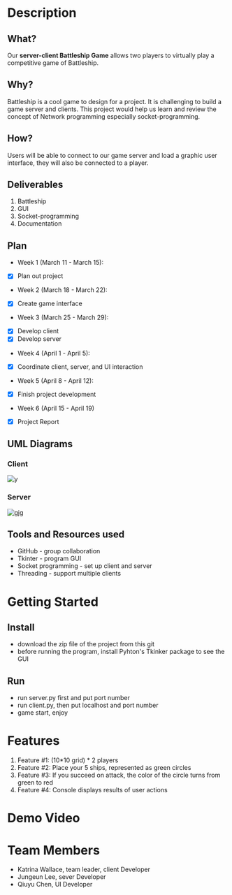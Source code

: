 # Description
## What?
Our **server-client Battleship Game** allows two players to virtually play a competitive game of Battleship.
## Why?
Battleship is a cool game to design for a project. It is challenging to build a game server and clients. This project would help us learn and review the concept of Network programming especially socket-programming.
## How?
Users will be able to connect to our game server and load a graphic user interface, they will also be connected to a player.
## Deliverables
1. Battleship
2. GUI
3. Socket-programming
4. Documentation
## Plan
- Week 1 (March 11 - March 15):
- [X] Plan out project
- Week 2 (March 18 - March 22):
- [X] Create game interface
- Week 3 (March 25 - March 29):
- [X] Develop client
- [X] Develop server
- Week 4 (April 1 - April 5):
- [X] Coordinate client, server, and UI interaction
- Week 5 (April 8 - April 12):
- [X] Finish project development
- Week 6 (April 15 - April 19) 
- [X] Project Report
## UML Diagrams
### Client
![y](https://user-images.githubusercontent.com/45393218/56441000-756c1480-62b9-11e9-9293-45c89cf96a40.PNG)
### Server
![gjg](https://user-images.githubusercontent.com/45393218/56441023-8c126b80-62b9-11e9-8055-99fd2e0e7a19.PNG)
## Tools and Resources used
- GitHub - group collaboration
- Tkinter - program GUI
- Socket programming - set up client and server
- Threading - support multiple clients
# Getting Started
## Install
- download the zip file of the project from this git
- before running the program, install Pyhton's Tkinker package to see the GUI
## Run
- run server.py first and put port number
- run client.py, then put localhost and port number
- game start, enjoy
# Features
1. Feature #1: (10*10 grid) * 2 players
2. Feature #2: Place your 5 ships, represented as green circles
3. Feature #3: If you succeed on attack, the color of the circle turns from green to red
4. Feature #4: Console displays results of user actions
# Demo Video
# Team Members
- Katrina Wallace, team leader, client Developer
- Jungeun Lee, sever Developer
- Qiuyu Chen, UI Developer
